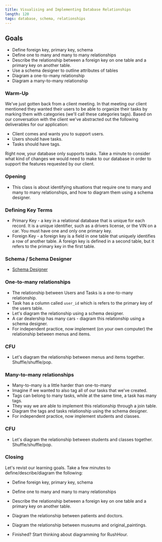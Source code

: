 ```yaml
---
title: Visualising and Implementing Database Relationships
length: 120
tags: database, schema, relationships
---
```


## Goals

* Define foreign key, primary key, schema
* Define one to many and many to many relationships
* Describe the relationship between a foreign key on one table and a primary key on another table.
* Use a schema designer to outline attributes of tables
* Diagram a one-to-many relationship
* Diagram a many-to-many relationship

### Warm-Up

We've just gotten back from a client meeting. In that meeting our client mentioned they wanted their users to be able to organize their tasks by marking them with categories (we'll call these categories tags). Based on our conversation with the client we've abstracted out the following deliverables for our application:

* Client comes and wants you to support users.
* Users should have tasks.
* Tasks should have tags.

Right now, your database only supports tasks. Take a minute to consider what kind of changes we would need to make to our database in order to support the features requested by our client.

### Opening

* This class is about identifying situations that require one to many and many to many relationships, and how to diagram them using a schema designer.

### Defining Key Terms

* Primary Key - a key in a relational database that is unique for each record. It is a unique identifier, such as a drivers license, or the VIN on a car. You must have one and only one primary key.
* Foreign Key - a foreign key is a field in one table that uniquely identifies a row of another table. A foreign key is defined in a second table, but it refers to the primary key in the first table.

### Schema / Schema Designer

* [Schema Designer](http://ondras.zarovi.cz/sql/demo/)

### One-to-many relationships

* The relationship between Users and Tasks is a one-to-many relationship.
* Task has a column called `user_id` which is refers to the primary key of the users table.
* Let's diagram the relationship using a schema designer.
* A car dealership has many cars - diagram this relationship using a schema designer.
* For independent practice, now implement (on your own computer) the relationship between menus and items.

### CFU

* Let's diagram the relationship between menus and items together. Shuffle/shuffle/pop.

### Many-to-many relationships

* Many-to-many is a little harder than one-to-many
* Imagine if we wanted to also tag all of our tasks that we've created.
* Tags can belong to many tasks, while at the same time, a task has many tags.
* They way we are able to implement this relationship through a join table.
* Diagram the tags and tasks relationship using the schema designer.
* For independent practice, now implement students and classes.

### CFU

* Let's diagram the relationship between students and classes together. Shuffle/shuffle/pop.

### Closing

Let's revist our learning goals. Take a few minutes to define/describe/diagram the following:

* Define foreign key, primary key, schema
* Define one to many and many to many relationships
* Describe the relationship between a foreign key on one table and a primary key on another table.
* Diagram the relationship between patients and doctors.
* Diagram the relationship between museums and original_paintings.

* Finished? Start thinking about diagramming for RushHour.

